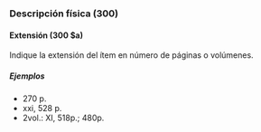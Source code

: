 ### Descripción física (300)

#### Extensión (300 $a)
Indique la extensión del ítem en número de páginas o volúmenes.

##### Ejemplos  
- 270 p.  
- xxi, 528 p.  
- 2vol.: XI, 518p.; 480p.
